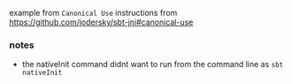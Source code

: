 example from `Canonical Use` instructions from https://github.com/jodersky/sbt-jni#canonical-use

### notes
- the nativeInit command didnt want to run from the command line as `sbt nativeInit`
